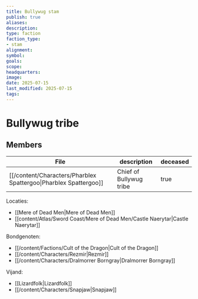 ```yaml
---
title: Bullywug stam
publish: true
aliases: 
description: 
type: faction
faction_type: 	
- stam
alignment: 
symbol:
goals:
scope:
headquarters:
image: 
date: 2025-07-15
last_modified: 2025-07-15
tags: 
---
```

# Bullywug tribe


## Members
| File                                                               | description             | deceased |
| ------------------------------------------------------------------ | ----------------------- | -------- |
| [[/content/Characters/Pharblex Spattergoo\|Pharblex Spattergoo]] | Chief of Bullywug tribe | true     |


Locaties:
- [[Mere of Dead Men|Mere of Dead Men]]
- [[content/Atlas/Sword Coast/Mere of Dead Men/Castle Naerytar|Castle Naerytar]]

Bondgenoten:
- [[/content/Factions/Cult of the Dragon|Cult of the Dragon]]
- [[/content/Characters/Rezmir|Rezmir]]
- [[/content/Characters/Dralmorrer Borngray|Dralmorrer Borngray]]

Vijand:
- [[Lizardfolk|Lizardfolk]]
- [[/content/Characters/Snapjaw|Snapjaw]]

